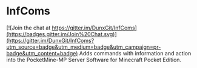 # InfComs

[![Join the chat at https://gitter.im/DunxGit/InfComs](https://badges.gitter.im/Join%20Chat.svg)](https://gitter.im/DunxGit/InfComs?utm_source=badge&utm_medium=badge&utm_campaign=pr-badge&utm_content=badge)
Adds commands with information and action into the PocketMine-MP Server Software for Minecraft Pocket Edition.
